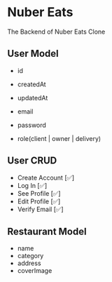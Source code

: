 # Nuber Eats

The Backend of Nuber Eats Clone

## User Model

- id
- createdAt
- updatedAt

- email
- password
- role(client | owner | delivery)

## User CRUD

- Create Account [✅]
- Log In [✅]
- See Profile [✅]
- Edit Profile [✅]
- Verify Email [✅]

## Restaurant Model

- name
- category
- address
- coverImage
